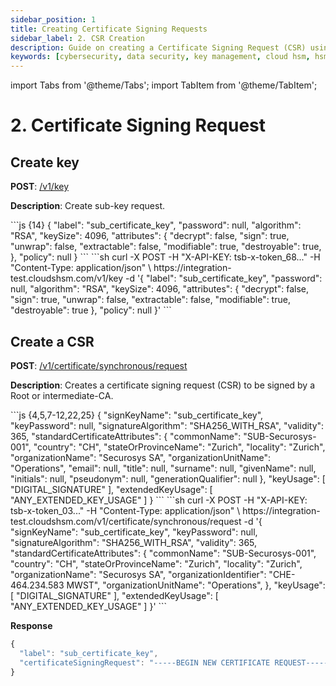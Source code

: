 ```yaml
---
sidebar_position: 1
title: Creating Certificate Signing Requests
sidebar_label: 2. CSR Creation
description: Guide on creating a Certificate Signing Request (CSR) using Securosys Primus HSM, including key generation and CSR creation for certificates.
keywords: [cybersecurity, data security, key management, cloud hsm, hsm key management, hsm cloud, hsm as a service, cloud based hsm, hsm digital signature, hsm services, hsm service, hsm, hardware security module, CSR, certificate signing request, RSA, SHA256, certificate creation, key generation, Securosys Primus HSM, TSB, JSON Web Tokens, JWT, mTLS, Mutual TLS, eIDAS, qualified digital certificates, OpenSSL verification]
---
```


import Tabs from '@theme/Tabs';
import TabItem from '@theme/TabItem';

# 2. Certificate Signing Request

## Create key
**POST**: [/v1/key](https://rest-api.cloudshsm.com/swagger-ui/index.html?configUrl=/v3/api-docs/swagger-config#/Keys/createKey)

**Description**: Create sub-key request.

<Tabs groupId="device-setup">
  <TabItem value="swagger" label="Swagger" default>
```js {14}
{
    "label": "sub_certificate_key",
    "password": null,
    "algorithm": "RSA",
    "keySize": 4096,
    "attributes": {
        "decrypt": false,
        "sign": true,
        "unwrap": false,        
        "extractable": false,
        "modifiable": true,
        "destroyable": true,        
    },
    "policy": null
}
```
  </TabItem>
  <TabItem value="curl" label="CURL" default>
```sh
curl -X POST -H "X-API-KEY: tsb-x-token_68..." -H "Content-Type: application/json" \
 https://integration-test.cloudshsm.com/v1/key -d '{
    "label": "sub_certificate_key",
    "password": null,
    "algorithm": "RSA",
    "keySize": 4096,
    "attributes": {
        "decrypt": false,
        "sign": true,
        "unwrap": false,                
        "extractable": false,
        "modifiable": true,
        "destroyable": true        
    },
    "policy": null
}'
```
  </TabItem>
</Tabs>



## Create a CSR
**POST**: [/v1/certificate/synchronous/request](https://rest-api.cloudshsm.com/swagger-ui/index.html?configUrl=/v3/api-docs/swagger-config#/Certificate/signCsr)

**Description**: Creates a certificate signing request (CSR) to be signed by a Root or intermediate-CA.

<Tabs groupId="device-setup">
  <TabItem value="swagger" label="Swagger" default>
```js {4,5,7-12,22,25}
{
    "signKeyName": "sub_certificate_key",
    "keyPassword": null,
    "signatureAlgorithm": "SHA256_WITH_RSA",
    "validity": 365,
    "standardCertificateAttributes": {
        "commonName": "SUB-Securosys-001",
        "country": "CH",    
        "stateOrProvinceName": "Zurich",
        "locality": "Zurich",
        "organizationName": "Securosys SA",
        "organizationUnitName": "Operations",
        "email": null,
        "title": null,
        "surname": null,
        "givenName": null,
        "initials": null,
        "pseudonym": null,
        "generationQualifier": null
    },
    "keyUsage": [
        "DIGITAL_SIGNATURE"
    ],
    "extendedKeyUsage": [
        "ANY_EXTENDED_KEY_USAGE"
    ]
}
```
  </TabItem>
  <TabItem value="curl" label="CURL" default>
```sh
curl -X POST -H "X-API-KEY: tsb-x-token_03..." -H "Content-Type: application/json" \
 https://integration-test.cloudshsm.com/v1/certificate/synchronous/request -d '{
    "signKeyName": "sub_certificate_key",
    "keyPassword": null,
    "signatureAlgorithm": "SHA256_WITH_RSA",
    "validity": 365,
    "standardCertificateAttributes": {
        "commonName": "SUB-Securosys-001",
        "country": "CH",    
        "stateOrProvinceName": "Zurich",
        "locality": "Zurich",
        "organizationName": "Securosys SA",
        "organizationIdentifier": "CHE-464.234.583 MWST",
        "organizationUnitName": "Operations",
    },
    "keyUsage": [
        "DIGITAL_SIGNATURE"
    ],
    "extendedKeyUsage": [
        "ANY_EXTENDED_KEY_USAGE"
    ]
}'
```
  </TabItem>
</Tabs>



**Response**

```js
{
  "label": "sub_certificate_key",
  "certificateSigningRequest": "-----BEGIN NEW CERTIFICATE REQUEST-----\nMIIDEDCCAfgCAQAwdzELMAkGA1UEBhMCQ0gxDzANBgNVBAgTBlp1cmljaDEPMA0G\nA1UEBxMGWnVyaWNoMRUwEwYDVQQKEwxTZWN1cm9zeXMgU0ExEzARBgNVBAsTCk9w\nZXJhdGlvbnMxGjAYBgNVBAMTEVNVQi1TZWN1cm9zeXMtMDAxMIIBIjANBgkqhkiG\n9w0BAQEFAAOCAQ8AMIIBCgKCAQEAozSi0yjNuKIssL/AC7/VHTeUKMcaNPYzxvam\nRjUqAyEf2bs8N3peKCRP737Vlzzow/bN7IQIPdzQViY4ySbu3Hm3k/jCyguEL6+n\nEvtVD8X23x5diJRfP7fkp9Q9HPq6q3Hh2zqfU9Mb9vcyI1LWSymLpDa0whaS8l9r\nu9iJky2wE3ERhwACuaa4MkkyqEszdbq7TG+Tv5ye2vmH3SZfpgND05i/FyaN4KLY\n+jH670tpbdsSl2YQqgfkff+iLm+4du09g8ERPUs7kMhviA0AUsuiRl4mCu/uDZQb\nidIfLA0KHFzhpFWsk2roi398H27jOmQUxTmqV0V2LZFtUYExpQIDAQABoFQwUgYJ\nKoZIhvcNAQkOMUUwQzASBgNVHSUBAf8ECDAGBgRVHSUAMA4GA1UdDwEB/wQEAwIH\ngDAdBgNVHQ4EFgQUMTubYh4IdUuLGiPgzVNP2mevZ1cwDQYJKoZIhvcNAQELBQAD\nggEBABTMNe1DHC96MJoYP3mt5OpuwCxhEswCfnAgfpjsEG8DE2Cw1D1h4+pLbdXv\ncs8wwTlmr5jg/lu8NIyfCZowRO0OrG2hW8tWpTBro8Xj1eGfyDD9WbnkJNJ+1wfL\nmb13BUpVUKVBwFtu0OathJijmbxlkhifrw3b+uNEatwSpRI0jhjK7aAzOIxTPvqQ\nDLdtze9PwjCTICqqmOb3SdO3cgnu5iVWb5Ebv1OM3zHFR23lDiHS1oDPRNbB2b5W\nH3Y3/YEHs+8yLI+pz3pPAUXYZrbTwyfW6+1Zfx5IRqGclC8Ik4C3Wi2PG5SgI3kY\nKkIf5muXuXVAp1g3/PxbNUXfRFo=\n-----END NEW CERTIFICATE REQUEST-----\n"
}
```